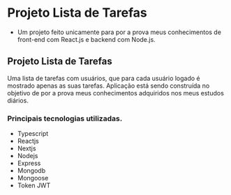 # Projeto Lista de Tarefas

  - Um projeto feito unicamente para por a prova meus conhecimentos de front-end com React.js e backend com Node.js.

## Projeto Lista de Tarefas

  Uma lista de tarefas com usuários, que para cada usuário logado é mostrado apenas as suas tarefas. Aplicação está sendo construída no objetivo de por a prova meus conhecimentos adquiridos nos meus estudos diários.

### Principais tecnologias utilizadas.

 - Typescript
 - Reactjs
 - Nextjs
 - Nodejs
 - Express
 - Mongodb
 - Mongoose
 - Token JWT
